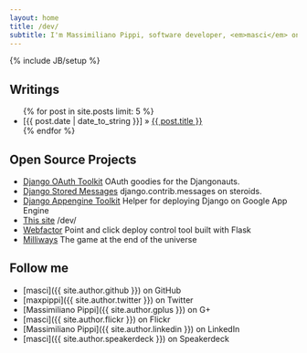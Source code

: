 ```yaml
---
layout: home
title: /dev/
subtitle: I'm Massimiliano Pippi, software developer, <em>masci</em> on some services.
---
```

{% include JB/setup %}

## Writings

<ul class="posts">
  {% for post in site.posts limit: 5 %}
    <li><span>[{{ post.date | date_to_string }}]</span> &raquo; <a href="{{ BASE_PATH }}{{ post.url }}">{{ post.title }}</a></li>
  {% endfor %}
</ul>

## Open Source Projects

 * [Django OAuth Toolkit](https://github.com/evonove/django-oauth-toolkit) OAuth goodies for the Djangonauts.
 * [Django Stored Messages](https://github.com/evonove/django-stored-messages) django.contrib.messages on steroids.
 * [Django Appengine Toolkit](https://github.com/masci/django-appengine-toolkit) Helper for deploying Django on Google App Engine
 * [This site](https://github.com/masci/masci.github.io) /dev/
 * [Webfactor](https://bitbucket.org/evonove/webfactor) Point and click deploy control tool built with Flask
 * [Milliways](https://bitbucket.org/masci/milliways) The game at the end of the universe

## Follow me

 * [masci]({{ site.author.github }}) on GitHub
 * [maxpippi]({{ site.author.twitter }}) on Twitter
 * [Massimiliano Pippi]({{ site.author.gplus }}) on G+
 * [masci]({{ site.author.flickr }}) on Flickr
 * [Massimiliano Pippi]({{ site.author.linkedin }}) on LinkedIn
 * [masci]({{ site.author.speakerdeck }}) on Speakerdeck